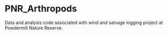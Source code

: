 # PNR_Arthropods

Data and analysis code associated with wind and salvage logging project at Powdermill Nature Reserve.
